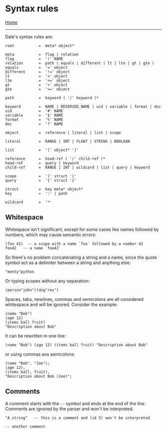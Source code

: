 # Syntax rules

[Home](../README.md)

---

Dale's syntax rules are:

```
root           =  meta* object*

meta           =  flag | relation
flag           =  '!' NAME
relation       =  path ( equals | different | lt | lte | gt | gte )
equals         =  '=' object
different      =  '!=' object
lt             =  '<' object
lte            =  '<=' object
gt             =  '>' object
gte            =  '>=' object

path           =  keyword ( '/' keyword )*

keyword        =  NAME | RESERVED_NAME | uid | variable | format | doc
uid            =  '#' NAME
variable       =  '$' NAME
format         =  '%' NAME
doc            =  '?' NAME

object         =  reference | literal | list | scope

literal        =  RANGE | INT | FLOAT | STRING | BOOLEAN

list           =  '[' object* ']'

reference      =  head-ref ( '/' child-ref )*
head-ref       =  query | keyword
child-ref      =  RANGE | INT | wildcard | list | query | keyword

scope          =  '(' struct ')'
query          =  '{' struct '}'

struct         =  key meta* object*
key            =  ':' | path

wildcard       =  '*'
```

## Whitespace

Whitespace isn't significant, except for some cases like names followed by numbers, which may cause semantic errors:

```
(foo 42)  -- a scope with a name `foo` followed by a number 42
foo42   -- a name `foo42`
```

So there's no problem concatenating a string and a name, since the quote symbol act as a delimiter between a string and anything else:

```
"monty"python
```

Or typing scopes without any separation:

```
(person"john")(dog"rex")
```

Spaces, tabs, newlines, commas and semicolons are all considered whitespace and will be ignored. Consider the example:

```
(name "Bob")
(age 12)
(items ball fruit)
"Description about Bob"
```

It can be rewritten in one line:

```
(name "Bob") (age 12) (items ball fruit) "Description about Bob"
```

or using commas ans semicolons:

```
(name "Bob", "Joe");
(age 12),
(items ball, fruit),
"Description about Bob (Joe)";
```


## Comments

A comment starts with the `--` symbol and ends at the end of the line. Comments are ignored by the parser and won't be interpreted.

```
"A string"   -- this is a comment and (id 5) won't be interpreted

-- another comment
```
